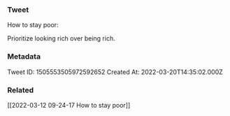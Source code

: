 ### Tweet
How to stay poor:

Prioritize looking rich over being rich.

### Metadata
Tweet ID: 1505553505972592652
Created At: 2022-03-20T14:35:02.000Z

### Related
[[2022-03-12 09-24-17 How to stay poor]]

